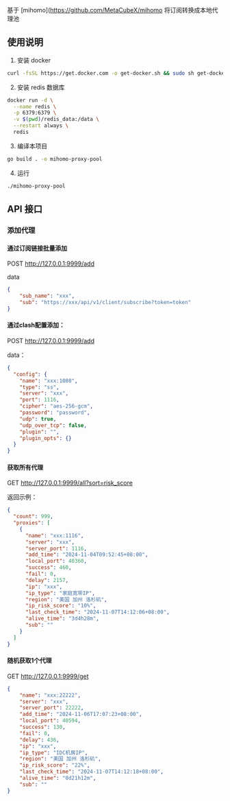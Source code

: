 

基于 [mihomo](https://github.com/MetaCubeX/mihomo 将订阅转换成本地代理池

## 使用说明

1. 安装 docker
```bash
curl -fsSL https://get.docker.com -o get-docker.sh && sudo sh get-docker.sh
```
2. 安装 redis 数据库

```bash
docker run -d \
  --name redis \
  -p 6379:6379 \
  -v $(pwd)/redis_data:/data \
  --restart always \
  redis
```

3. 编译本项目

```bash
go build . -o mihomo-proxy-pool
```

4. 运行

```bash
./mihomo-proxy-pool
```

## API 接口

### 添加代理

#### 通过订阅链接批量添加

POST http://127.0.0.1:9999/add

data
```json
{
	"sub_name": "xxx",
	"sub": "https://xxx/api/v1/client/subscribe?token=token"
}
```

#### 通过clash配置添加：

POST http://127.0.0.1:9999/add

data：
```json
{
  "config": {
    "name": "xxx:1080",
    "type": "ss",
    "server": "xxx",
    "port": 1116,
    "cipher": "aes-256-gcm",
    "password": "password",
    "udp": true,
    "udp_over_tcp": false,
    "plugin": "",
    "plugin_opts": {}
  }
}
```

#### 获取所有代理

GET http://127.0.0.1:9999/all?sort=risk_score

返回示例：
```json
{
  "count": 999,
  "proxies": [
    {
      "name": "xxx:1116",
      "server": "xxx",
      "server_port": 1116,
      "add_time": "2024-11-04T09:52:45+08:00",
      "local_port": 40360,
      "success": 460,
      "fail": 0,
      "delay": 2157,
      "ip": "xxx",
      "ip_type": "家庭宽带IP",
      "region": "美国 加州 洛杉矶",
      "ip_risk_score": "10%",
      "last_check_time": "2024-11-07T14:12:06+08:00",
      "alive_time": "3d4h28m",
      "sub": ""
    }
  ]
}
```

#### 随机获取1个代理

GET http://127.0.0.1:9999/get

```json
{
	"name": "xxx:22222",
	"server": "xxx",
	"server_port": 22222,
	"add_time": "2024-11-06T17:07:23+08:00",
	"local_port": 40594,
	"success": 130,
	"fail": 0,
	"delay": 436,
	"ip": "xxx",
	"ip_type": "IDC机房IP",
	"region": "美国 加州 洛杉矶",
	"ip_risk_score": "22%",
	"last_check_time": "2024-11-07T14:12:18+08:00",
	"alive_time": "0d21h12m",
	"sub": ""
}
```